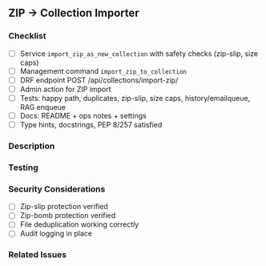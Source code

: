 ## ZIP → Collection Importer

### Checklist

- [ ] Service `import_zip_as_new_collection` with safety checks (zip-slip, size caps)
- [ ] Management command `import_zip_to_collection`
- [ ] DRF endpoint POST /api/collections/import-zip/
- [ ] Admin action for ZIP import
- [ ] Tests: happy path, duplicates, zip-slip, size caps, history/emailqueue, RAG enqueue
- [ ] Docs: README + ops notes + settings
- [ ] Type hints, docstrings, PEP 8/257 satisfied

### Description

<!-- Describe the changes made in this PR -->

### Testing

<!-- Describe how you tested these changes -->

### Security Considerations

- [ ] Zip-slip protection verified
- [ ] Zip-bomb protection verified
- [ ] File deduplication working correctly
- [ ] Audit logging in place

### Related Issues

<!-- Link to related issues -->
